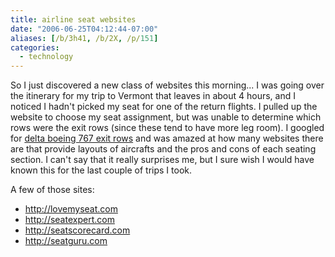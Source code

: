 ```yaml
---
title: airline seat websites
date: "2006-06-25T04:12:44-07:00"
aliases: [/b/3h41, /b/2X, /p/151]
categories:
  - technology
---
```


So I just discovered a new class of websites this morning... I was going over the itinerary for my trip to Vermont that
leaves in about 4 hours, and I noticed I hadn't picked my seat for one of the return flights. I pulled up the website
to choose my seat assignment, but was unable to determine which rows were the exit rows (since these tend to have more
leg room). I googled for [delta boeing 767 exit rows][] and was amazed at how many websites there are that provide
layouts of aircrafts and the pros and cons of each seating section. I can't say that it really surprises me, but I sure
wish I would have known this for the last couple of trips I took.

A few of those sites:

- <http://lovemyseat.com>
- <http://seatexpert.com>
- <http://seatscorecard.com>
- <http://seatguru.com>

[delta boeing 767 exit rows]: http://www.google.com/search?q=delta+boeing+767+exit+rows
